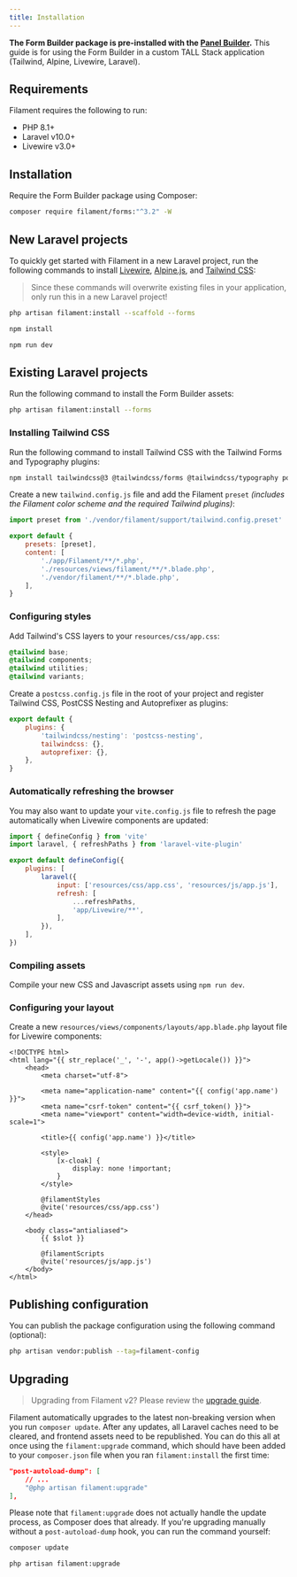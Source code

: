 ```yaml
---
title: Installation
---
```


**The Form Builder package is pre-installed with the [Panel Builder](/docs/panels).** This guide is for using the Form Builder in a custom TALL Stack application (Tailwind, Alpine, Livewire, Laravel).

## Requirements

Filament requires the following to run:

- PHP 8.1+
- Laravel v10.0+
- Livewire v3.0+

## Installation

Require the Form Builder package using Composer:

```bash
composer require filament/forms:"^3.2" -W
```

## New Laravel projects

To quickly get started with Filament in a new Laravel project, run the following commands to install [Livewire](https://livewire.laravel.com), [Alpine.js](https://alpinejs.dev), and [Tailwind CSS](https://tailwindcss.com):

> Since these commands will overwrite existing files in your application, only run this in a new Laravel project!

```bash
php artisan filament:install --scaffold --forms

npm install

npm run dev
```

## Existing Laravel projects

Run the following command to install the Form Builder assets:

```bash
php artisan filament:install --forms
```

### Installing Tailwind CSS

Run the following command to install Tailwind CSS with the Tailwind Forms and Typography plugins:

```bash
npm install tailwindcss@3 @tailwindcss/forms @tailwindcss/typography postcss postcss-nesting autoprefixer --save-dev
```

Create a new `tailwind.config.js` file and add the Filament `preset` *(includes the Filament color scheme and the required Tailwind plugins)*:

```js
import preset from './vendor/filament/support/tailwind.config.preset'

export default {
    presets: [preset],
    content: [
        './app/Filament/**/*.php',
        './resources/views/filament/**/*.blade.php',
        './vendor/filament/**/*.blade.php',
    ],
}
```

### Configuring styles

Add Tailwind's CSS layers to your `resources/css/app.css`:

```css
@tailwind base;
@tailwind components;
@tailwind utilities;
@tailwind variants;
```

Create a `postcss.config.js` file in the root of your project and register Tailwind CSS, PostCSS Nesting and Autoprefixer as plugins:

```js
export default {
    plugins: {
        'tailwindcss/nesting': 'postcss-nesting',
        tailwindcss: {},
        autoprefixer: {},
    },
}
```

### Automatically refreshing the browser
You may also want to update your `vite.config.js` file to refresh the page automatically when Livewire components are updated:

```js
import { defineConfig } from 'vite'
import laravel, { refreshPaths } from 'laravel-vite-plugin'

export default defineConfig({
    plugins: [
        laravel({
            input: ['resources/css/app.css', 'resources/js/app.js'],
            refresh: [
                ...refreshPaths,
                'app/Livewire/**',
            ],
        }),
    ],
})
```

### Compiling assets

Compile your new CSS and Javascript assets using `npm run dev`.

### Configuring your layout

Create a new `resources/views/components/layouts/app.blade.php` layout file for Livewire components:

```blade
<!DOCTYPE html>
<html lang="{{ str_replace('_', '-', app()->getLocale()) }}">
    <head>
        <meta charset="utf-8">

        <meta name="application-name" content="{{ config('app.name') }}">
        <meta name="csrf-token" content="{{ csrf_token() }}">
        <meta name="viewport" content="width=device-width, initial-scale=1">

        <title>{{ config('app.name') }}</title>

        <style>
            [x-cloak] {
                display: none !important;
            }
        </style>

        @filamentStyles
        @vite('resources/css/app.css')
    </head>

    <body class="antialiased">
        {{ $slot }}

        @filamentScripts
        @vite('resources/js/app.js')
    </body>
</html>
```

## Publishing configuration

You can publish the package configuration using the following command (optional):

```bash
php artisan vendor:publish --tag=filament-config
```

## Upgrading

> Upgrading from Filament v2? Please review the [upgrade guide](upgrade-guide).

Filament automatically upgrades to the latest non-breaking version when you run `composer update`. After any updates, all Laravel caches need to be cleared, and frontend assets need to be republished. You can do this all at once using the `filament:upgrade` command, which should have been added to your `composer.json` file when you ran `filament:install` the first time:

```json
"post-autoload-dump": [
    // ...
    "@php artisan filament:upgrade"
],
```

Please note that `filament:upgrade` does not actually handle the update process, as Composer does that already. If you're upgrading manually without a `post-autoload-dump` hook, you can run the command yourself:

```bash
composer update

php artisan filament:upgrade
```

